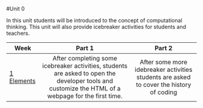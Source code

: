 #Unit 0

In this unit students will be introduced to the concept of computational thinking. This unit will also provide icebreaker activities for students and teachers.

| Week | Part 1 | Part 2 | 
|-----|:-------:|:-------:|
| [1 Elements](lessons/day1)| After completing some icebreaker activities, students are asked to open the developer tools and customize the HTML of a webpage for the first time.| After some more idebreaker activities students are asked to cover the history of coding|